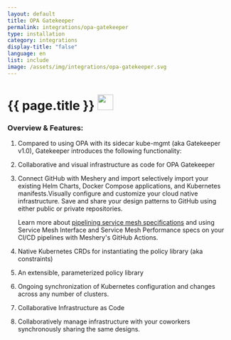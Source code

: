 ```yaml
---
layout: default
title: OPA Gatekeeper
permalink: integrations/opa-gatekeeper
type: installation
category: integrations
display-title: "false"
language: en
list: include
image: /assets/img/integrations/opa-gatekeeper.svg
---
```


<h1>{{ page.title }} <img src="{{ page.image }}" style="width: 35px; height: 35px;" /></h1>


<!-- This needs replaced with the Category property, not the sub-category.
 #### Category: gatekeeper -->

### Overview & Features:
1. Compared to using OPA with its sidecar kube-mgmt (aka Gatekeeper v1.0), Gatekeeper introduces the following functionality:

2. Collaborative and visual infrastructure as code for OPA Gatekeeper

4. 
    Connect GitHub with Meshery and import selectively import your existing Helm Charts, Docker Compose applications, and Kubernetes manifests.Visually configure and customize your cloud native infrastructure.
    Save and share your design patterns to GitHub using either public or private repositories.



    Learn more about <a href="/blog/service-mesh-specifications/pipelining-service-mesh-specifications">pipelining service mesh specifications</a> and using Service Mesh Interface and Service Mesh Performance specs on your CI/CD pipelines with Meshery's GitHub Actions.



5. Native Kubernetes CRDs for instantiating the policy library (aka constraints)

6. An extensible, parameterized policy library

7. Ongoing synchronization of Kubernetes configuration and changes across any number of clusters.

8. Collaborative Infrastructure as Code

9. Collaboratively manage infrastructure with your coworkers synchronously sharing the same designs.

